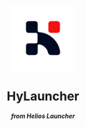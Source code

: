 <p align="center"><img src="./app/assets/images/SealCircle.png" width="150px" height="150px" alt="aventium softworks"></p>

<h1 align="center">HyLauncher</h1>

<em><h5 align="center">from Helios Launcher</h5></em>

